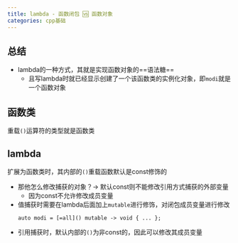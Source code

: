 ```yaml
---
title: lambda - 函数闭包 🆚 函数对象
categories: cpp基础
---
```

## 总结
- lambda的一种方式，其就是实现函数对象的==语法糖==
	- 且写lambda时就已经显示创建了一个该函数类的实例化对象，即`modi`就是一个函数对象

## 函数类
重载`()`运算符的类型就是函数类

## lambda
扩展为函数类时，其内部的`()`重载函数默认是const修饰的
- 那他怎么修改捕获的对象？-> 默认const则不能修改引用方式捕获的外部变量
	- 因为const不允许修改成员变量
- 值捕获时需要在lambda后面加上`mutable`进行修饰，对闭包成员变量进行修改
	```
	auto modi = [=all]() mutable -> void { ... };
    ```
- 引用捕获时，默认内部的`()`为非const的，因此可以修改其成员变量